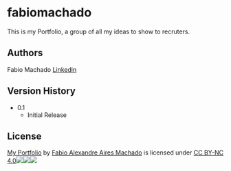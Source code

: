 # fabiomachado
This is my Portfolio, a group of all my ideas to show to recruters.

## Authors

Fabio Machado   [Linkedin](https://www.linkedin.com/in/fabio-aires-machado/)

## Version History

* 0.1
    * Initial Release

## License

[My Portfolio](https://byofa.github.io/fabiomachado/) by [Fabio Alexandre Aires Machado](https://github.com/Byofa) is licensed under [CC BY-NC 4.0![](https://mirrors.creativecommons.org/presskit/icons/cc.svg?ref=chooser-v1)![](https://mirrors.creativecommons.org/presskit/icons/by.svg?ref=chooser-v1)![](https://mirrors.creativecommons.org/presskit/icons/nc.svg?ref=chooser-v1)](http://creativecommons.org/licenses/by-nc/4.0/?ref=chooser-v1)
